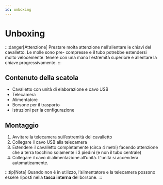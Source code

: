 ```yaml
---
id: unboxing
---
```


# Unboxing

:::danger[Attenzione]
Prestare molta attenzione nell’allentare le chiavi del cavalletto. Le molle sono pre-
compresse e il tubo potrebbe estendersi molto velocemente: tenere con una mano l’estremità superiore e allentare la chiave progressivamente.
:::

## Contenuto della scatola
 - Cavalletto con unità di elaborazione e cavo USB
 - Telecamera
 - Alimentatore
 - Borsone per il trasporto
 - Istruzioni per la configurazione

## Montaggio

1. Avvitare la telecamera sull’estremità del cavalletto
2. Collegare il cavo USB alla telecamera
3. Estendere il cavalletto completamente (circa 4 metri) facendo attenzione che a terra tocchino solamente i 3 piedini (e non il tubo centrale)
4. Collegare il cavo di alimentazione all’unità. L'unità si accenderà automaticamente.

:::tip[Nota]
Quando non è in utilizzo, l’alimentatore e la telecamera possono essere riposti nella **tasca interna** del borsone. 
:::